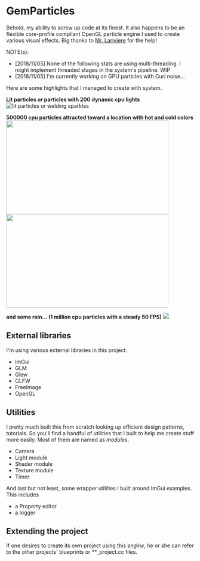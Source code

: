 # GemParticles

Behold, my ability to screw up code at its finest. It also happens to be an flexible core-profile compliant OpenGL particle engine I used to create various visual effects. Big thanks to [Mr. Lariviere](https://github.com/larivierec) for the help!

NOTE(s):
* [2018/11/05] None of the following stats are using multi-threading. I might implement threaded stages in the system's pipeline. WIP
* [2018/11/05] I'm currently working on GPU particles with Curl noise...

 Here are some highlights that I managed to create with system.

__Lit particles *or* particles with 200 dynamic cpu lights__
![lit particles or welding sparkles](https://github.com/frtru/GemParticles/blob/dev-master/gifs_and_screenshots/lit_particles.gif)

__500000 cpu particles attracted toward a location with hot and cold colors__
<img src="https://github.com/frtru/GemParticles/blob/dev-master/gifs_and_screenshots/attractor_1_cropped.gif" width="434" height="250">        <img src="https://github.com/frtru/GemParticles/blob/dev-master/gifs_and_screenshots/attractor_2_cropped.gif" width="434" height="250">

__and some rain... (1 million cpu particles with a steady 50 FPS)__
<img src="https://github.com/frtru/GemParticles/blob/dev-master/gifs_and_screenshots/heavy_rain_cropped_big.gif">

## External libraries
I'm using various external libraries in this project.
* ImGui
* GLM
* Glew
* GLFW
* FreeImage
* OpenGL

## Utilities
I pretty much built this from scratch looking up efficient design patterns, tutorials. So you'll find a handful of utilities that I built to help me create stuff more easily. Most of them are named as *modules*.
* Camera
* Light module
* Shader module
* Texture module
* Timer

And last but not least, some wrapper utilities I built around ImGui examples. This includes
* a Property editor
* a logger

## Extending the project
If one desires to create its own project using this *engine*, he or she can refer to the other projects' blueprints or \*\*\_project.cc files.
